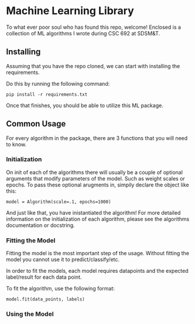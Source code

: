 # Machine Learning Library
To what ever poor soul who has found this repo, welcome! Enclosed is a collection of ML algorithms I wrote during CSC 692 at SDSM&T.

## Installing
Assuming that you have the repo cloned, we can start with installing the requirements. 

Do this by running the following command:
```
pip install -r requirements.txt
```

Once that finishes, you should be able to utilize this ML package.


## Common Usage
For every algorithm in the package, there are 3 functions that you will need to know.

### Initialization
On init of each of the algorithms there will usually be a couple of optional arguments that modify parameters of the model. Such as weight scales or epochs.
To pass these optional arugments in, simpily declare the object like this:

```
model = Algorithm(scale=.1, epochs=1000)
```

And just like that, you have  inistantiated the algorithm! For more detailed information on the initialization of each algorithm, please see the algorithms documentation or docstring.

### Fitting the Model
Fitting the model is the most important step of the usage. Without fitting the model you cannot use it to predict/classify/etc.

In order to fit the models, each model requires datapoints and the expected label/result for each data point. 

To fit the algorithm, use the following format:
```
model.fit(data_points, labels)
```

### Using the Model



